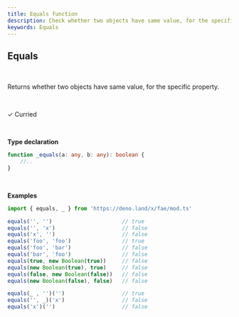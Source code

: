 ```yaml
---
title: Equals function
description: Check whether two objects have same value, for the specific property.
keywords: Equals
---
```


## Equals

<br>

Returns whether two objects have same value, for the specific property.

<br>

&check; Curried

<br>

**Type declaration**
```typescript
function _equals(a: any, b: any): boolean {
    //..
}
```

<br>

**Examples**
```typescript
import { equals, _ } from 'https://deno.land/x/fae/mod.ts'

equals('', '')                      // true
equals('', 'x')                     // false
equals('x', '')                     // false
equals('foo', 'foo')                // true
equals('foo', 'bar')                // false
equals('bar', 'foo')                // false
equals(true, new Boolean(true))     // false
equals(new Boolean(true), true)     // false
equals(false, new Boolean(false))   // false
equals(new Boolean(false), false)   // false

equals(_ , '')('')                  // true
equals('', _)('x')                  // false
equals('x')('')                     // false
``` 